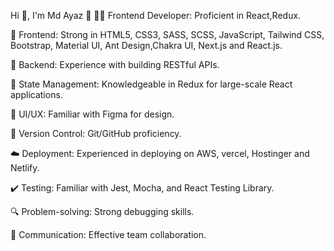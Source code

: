 Hi 👋, I'm Md Ayaz 👋
👨‍💻 Frontend Developer: Proficient in React,Redux.

🎨 Frontend: Strong in HTML5, CSS3, SASS, SCSS, JavaScript, Tailwind CSS, Bootstrap, Material UI, Ant Design,Chakra UI, Next.js and React.js.

🚀 Backend: Experience with building RESTful APIs.

🔄 State Management: Knowledgeable in Redux for large-scale React applications.

📱 UI/UX: Familiar with Figma for design.

📝 Version Control: Git/GitHub proficiency.

☁️ Deployment: Experienced in deploying on AWS, vercel, Hostinger and Netlify.

✔️ Testing: Familiar with Jest, Mocha, and React Testing Library.

🔍 Problem-solving: Strong debugging skills.

💬 Communication: Effective team collaboration.

<!---
ayaz80450/ayaz80450 is a ✨ special ✨ repository because its `README.md` (this file) appears on your GitHub profile.
You can click the Preview link to take a look at your changes.
--->
